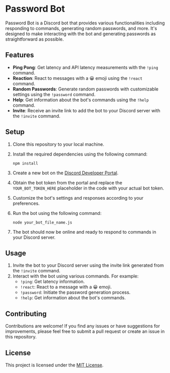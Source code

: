 
# Password Bot

Password Bot is a Discord bot that provides various functionalities including responding to commands, generating random passwords, and more. It's designed to make interacting with the bot and generating passwords as straightforward as possible.

## Features

- **Ping Pong**: Get latency and API latency measurements with the `!ping` command.
- **Reaction**: React to messages with a 😀 emoji using the `!react` command.
- **Random Passwords**: Generate random passwords with customizable settings using the `!password` command.
- **Help**: Get information about the bot's commands using the `!help` command.
- **Invite**: Receive an invite link to add the bot to your Discord server with the `!invite` command.

## Setup

1. Clone this repository to your local machine.
2. Install the required dependencies using the following command:

   ```
   npm install
   ```

3. Create a new bot on the [Discord Developer Portal](https://discord.com/developers/applications).
4. Obtain the bot token from the portal and replace the `YOUR_BOT_TOKEN_HERE` placeholder in the code with your actual bot token.
5. Customize the bot's settings and responses according to your preferences.
6. Run the bot using the following command:

   ```
   node your_bot_file_name.js
   ```

7. The bot should now be online and ready to respond to commands in your Discord server.

## Usage

1. Invite the bot to your Discord server using the invite link generated from the `!invite` command.
2. Interact with the bot using various commands. For example:
   - `!ping`: Get latency information.
   - `!react`: React to a message with a 😀 emoji.
   - `!password`: Initiate the password generation process.
   - `!help`: Get information about the bot's commands.

## Contributing

Contributions are welcome! If you find any issues or have suggestions for improvements, please feel free to submit a pull request or create an issue in this repository.

## License

This project is licensed under the [MIT License](LICENSE).

